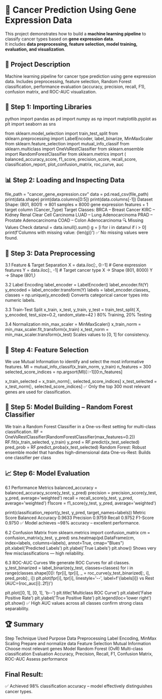 # 🧬 Cancer Prediction Using Gene Expression Data

This project demonstrates how to build a **machine learning pipeline** to classify cancer types based on **gene expression data**.  
It includes **data preprocessing, feature selection, model training, evaluation, and visualization**.  

## 📌 Project Description

Machine learning pipeline for cancer type prediction using gene expression data. Includes preprocessing, feature selection, Random Forest classification, performance evaluation (accuracy, precision, recall, F1), confusion matrix, and ROC-AUC visualization.

## 📂 Step 1: Importing Libraries
python
import pandas as pd
import numpy as np
import matplotlib.pyplot as plt
import seaborn as sns

from sklearn.model_selection import train_test_split
from sklearn.preprocessing import LabelEncoder, label_binarize, MinMaxScaler
from sklearn.feature_selection import mutual_info_classif
from sklearn.multiclass import OneVsRestClassifier
from sklearn.ensemble import RandomForestClassifier
from sklearn.metrics import (
    balanced_accuracy_score, f1_score, precision_score, recall_score,
    classification_report, plot_confusion_matrix, roc_curve, auc

## 📊 Step 2: Loading and Inspecting Data
file_path = "cancer_gene_expression.csv"
data = pd.read_csv(file_path)
print(data.shape)
print(data.columns[0:5])
print(data.columns[-1])
Dataset Shape: (801, 8001) → 801 samples × 8000 gene expression features + 1 target column (Cancer_Type)
Target Classes:
BRCA – Breast Cancer
KIRC – Kidney Renal Clear Cell Carcinoma
LUAD – Lung Adenocarcinoma
PRAD – Prostate Adenocarcinoma
COAD – Colon Adenocarcinoma
🔍 Missing Values Check
datanul = data.isnull().sum()
g = [i for i in datanul if i > 0]
print(f'Columns with missing value: {len(g)}')
✅ No missing values were found.

## 🧹 Step 3: Data Preprocessing
3.1 Feature & Target Separation
X = data.iloc[:, 0:-1]  # Gene expression features
Y = data.iloc[:, -1]    # Target cancer type
X → Shape (801, 8000)
Y → Shape (801,)

3.2 Label Encoding
label_encoder = LabelEncoder()
label_encoder.fit(Y)
y_encoded = label_encoder.transform(Y)
labels = label_encoder.classes_
classes = np.unique(y_encoded)
Converts categorical cancer types into numeric labels.

3.3 Train-Test Split
x_train, x_test, y_train, y_test = train_test_split(
    X, y_encoded, test_size=0.2, random_state=42
)
80% Training, 20% Testing

3.4 Normalization
min_max_scaler = MinMaxScaler()
x_train_norm = min_max_scaler.fit_transform(x_train)
x_test_norm = min_max_scaler.transform(x_test)
Scales values to [0, 1] for consistency.

## 🔎 Step 4: Feature Selection
We use Mutual Information to identify and select the most informative features.
MI = mutual_info_classif(x_train_norm, y_train)
n_features = 300
selected_score_indices = np.argsort(MI)[::-1][0:n_features]

x_train_selected = x_train_norm[:, selected_score_indices]
x_test_selected = x_test_norm[:, selected_score_indices]
✅ Only the top 300 most relevant genes are used for classification.

## 🌲 Step 5: Model Building – Random Forest Classifier
We train a Random Forest Classifier in a One-vs-Rest setting for multi-class classification.
RF = OneVsRestClassifier(RandomForestClassifier(max_features=0.2))
RF.fit(x_train_selected, y_train)
y_pred = RF.predict(x_test_selected)
pred_prob = RF.predict_proba(x_test_selected)
Random Forest: Robust ensemble model that handles high-dimensional data
One-vs-Rest: Builds one classifier per class

## 📈 Step 6: Model Evaluation
6.1 Performance Metrics
balanced_accuracy = balanced_accuracy_score(y_test, y_pred)
precision = precision_score(y_test, y_pred, average='weighted')
recall = recall_score(y_test, y_pred, average='weighted')
f1score = f1_score(y_test, y_pred, average='weighted')

print(classification_report(y_test, y_pred, target_names=labels))
Metric	Score
Balanced Accuracy	0.9633
Precision	0.9759
Recall	0.9752
F1-Score	0.9750
✅ Model achieves ~98% accuracy – excellent performance.

6.2 Confusion Matrix
from sklearn.metrics import confusion_matrix
cm = confusion_matrix(y_test, y_pred)
sns.heatmap(pd.DataFrame(cm, index=labels, columns=labels), annot=True, cmap="Blues")
plt.xlabel('Predicted Labels')
plt.ylabel('True Labels')
plt.show()
Shows very few misclassifications — high reliability.

6.3 ROC-AUC Curves
We generate ROC Curves for all classes.
y_test_binarized = label_binarize(y_test, classes=classes)
for i in range(classes.shape[0]):
    fpr[i], tpr[i], _ = roc_curve(y_test_binarized[:, i], pred_prob[:, i])
    plt.plot(fpr[i], tpr[i], linestyle='--', label=f'{labels[i]} vs Rest (AUC={roc_auc[i]:.2f})')

plt.plot([0, 1], [0, 1], 'b--')
plt.title('Multiclass ROC Curve')
plt.xlabel('False Positive Rate')
plt.ylabel('True Positive Rate')
plt.legend(loc='lower right')
plt.show()
✅ High AUC values across all classes confirm strong class separability.

## 🏆 Summary
Step	Technique Used	Purpose
Data Preprocessing	Label Encoding, MinMax Scaling	Prepare and normalize data
Feature Selection	Mutual Information	Choose most relevant genes
Model	Random Forest (OvR)	Multi-class classification
Evaluation	Accuracy, Precision, Recall, F1, Confusion Matrix, ROC-AUC	Assess performance

## Final Result:
✅ Achieved 98% classification accuracy – model effectively distinguishes cancer types.
